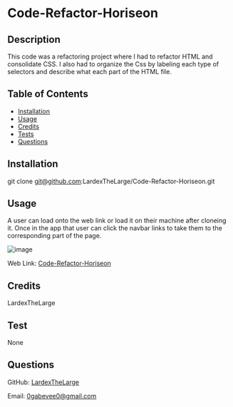 # Code-Refactor-Horiseon

  ## Description

  This code was a refactoring project where I had to refactor HTML and consolidate CSS. I also had to organize the Css by labeling each type of selectors and describe what each part of the HTML file.

  ## Table of Contents

  - [Installation](#installation)
  - [Usage](#usage)
  - [Credits](#credits)
  - [Tests](#test)
  - [Questions](#questions)

  ## Installation

  git clone git@github.com:LardexTheLarge/Code-Refactor-Horiseon.git

  ## Usage

  A user can load onto the web link or load it on their machine after cloneing it. Once in the app that user can click the navbar links to take them to the corresponding part of the page.
  
  ![image](https://user-images.githubusercontent.com/100447639/197892652-e863bc94-0570-44b7-84d2-92d77e03c2e5.png)

Web Link: 
[Code-Refactor-Horiseon](https://lardexthelarge.github.io/Code-Refactor-Horiseon/)

  ## Credits

  LardexTheLarge
  
  ## Test

  None

  ## Questions

  GitHub: [LardexTheLarge](https://github.com/LardexTheLarge)

  Email: 0gabevee0@gmail.com

